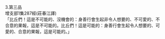 3.第三品  
增支部1集287經(莊春江譯)  
「比丘們！這是不可能的、沒機會的：身善行會生起非令人想要的、不可愛的、不合意的果報，這是不可能的。比丘們！這是可能的：身善行會生起令人想要的、可愛的、合意的果報，這是可能的。」  
  
  
